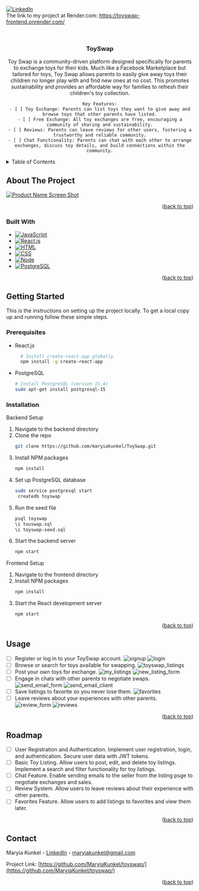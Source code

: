 <a name="readme-top"></a>

<!-- PROJECT SHIELDS -->
<!--
*** I'm using markdown "reference style" links for readability.
*** Reference links are enclosed in brackets [ ] instead of parentheses ( ).
*** See the bottom of this document for the declaration of the reference variables
*** for contributors-url, forks-url, etc. This is an optional, concise syntax you may use.
*** https://www.markdownguide.org/basic-syntax/#reference-style-links
-->

[![LinkedIn][linkedin-shield]][linkedin-url]
<br/>
The link to my project at Render.com: https://toyswap-frontend.onrender.com/

<!-- PROJECT LOGO -->
<br />
<div align="center">
  <!-- <a href="https://github.com/MaryiaKunkel/nourish_pal/">
    <img src="toyswap_listing.jpg" alt="Logo" width="80" height="80">
  </a> -->

<h3 align="center">ToySwap</h3>

  <p align="center">
    Toy Swap is a community-driven platform designed specifically for parents to exchange toys for their kids. Much like a Facebook Marketplace but tailored for toys, Toy Swap allows parents to easily give away toys their children no longer play with and find new ones at no cost. This promotes sustainability and provides an affordable way for families to refresh their children's toy collection.

    Key Features:
    - [ ] Toy Exchange: Parents can list toys they want to give away and browse toys that other parents have listed.
    - [ ] Free Exchange: All toy exchanges are free, encouraging a community of sharing and sustainability.
    - [ ] Reviews: Parents can leave reviews for other users, fostering a trustworthy and reliable community.
    - [ ] Chat Functionality: Parents can chat with each other to arrange exchanges, discuss toy details, and build connections within the community.

</p>

</div>

<!-- TABLE OF CONTENTS -->
<details>
  <summary>Table of Contents</summary>
  <ol>
    <li>
      <a href="#about-the-project">About The Project</a>
      <ul>
        <li><a href="#built-with">Built With</a></li>
      </ul>
    </li>
    <li>
      <a href="#getting-started">Getting Started</a>
      <ul>
        <!-- <li><a href="#prerequisites">Prerequisites</a></li> -->
        <li><a href="#installation">Installation</a></li>
      </ul>
    </li>
    <li>
      <a href="#usage">Usage</a>
    </li>
    <!-- <li>
      <a href="#usage">Testing</a>
        <ul>
          <li><a href="#prerequisites">Prerequisites</a></li>
          <li><a href="#installation">Running tests</a></li>
      </ul>
    </li> -->
    <li><a href="#roadmap">Roadmap</a></li>
    <li><a href="#contact">Contact</a></li>
  </ol>
</details>

<!-- ABOUT THE PROJECT -->

## About The Project

[![Product Name Screen Shot](https://github.com/MaryiaKunkel/toyswap/blob/main/toyswap_listings.png)](https://github.com/MaryiaKunkel/toyswap/blob/main/toyswap_listings.png)

<!-- Here's a blank template to get started: To avoid retyping too much info. Do a search and replace with your text editor for the following: `github_username`, `repo_name`, `twitter_handle`, `linkedin_username`, `email_client`, `email`, `project_title`, `project_description` -->

<p align="right">(<a href="#readme-top">back to top</a>)</p>

### Built With

- [![JavaScript][JavaScript Badge]][JavaScript-url]
- [![React.js][React Badge]][React-url]
- [![HTML][HTML Badge]][HTML-url]
- [![CSS][CSS Badge]][CSS-url]
- [![Node][Node Badge]][Node-url]
- [![PostgreSQL][PostgreSQL Badge]][PostgreSQL-url]

<p align="right">(<a href="#readme-top">back to top</a>)</p>

<!-- GETTING STARTED -->

## Getting Started

This is the instructions on setting up the project locally.
To get a local copy up and running follow these simple steps.

### Prerequisites

- React.js

  ```sh
    # Install create-react-app globally
    npm install -g create-react-app

  ```

- PostgreSQL
  ```sh
  # Install PostgreSQL (version 15.4)
  sudo apt-get install postgresql-15
  ```

### Installation

Backend Setup

1. Navigate to the backend directory
2. Clone the repo
   ```sh
   git clone https://github.com/maryiakunkel/ToySwap.git
   ```
3. Install NPM packages
   ```sh
   npm install
   ```
4. Set up PostgreSQL database
   ```sh
   sudo service postgresql start
    createdb toyswap
   ```
5. Run the seed file
   ```sh
   psql toyswap
   \i touswap.sql
   \i toyswap-seed.sql
   ```
6. Start the backend server
   ```sh
   npm start
   ```

Frontend Setup

1. Navigate to the frontend directory
2. Install NPM packages
   ```sh
   npm install
   ```
3. Start the React development server
   ```sh
   npm start
   ```

<p align="right">(<a href="#readme-top">back to top</a>)</p>

<!-- USAGE EXAMPLES -->

## Usage

- [ ] Register or log in to your ToySwap account. ![signup](https://github.com/MaryiaKunkel/toyswap/blob/main/signup.png) ![login](https://github.com/MaryiaKunkel/toyswap/blob/main/login.png)
- [ ] Browse or search for toys available for swapping. ![toyswap_listings](https://github.com/MaryiaKunkel/toyswap/blob/main/toyswap_listings.png)
- [ ] Post your own toys for exchange. ![my_listings](https://github.com/MaryiaKunkel/toyswap/blob/main/my_listings.png) ![new_listing_form](https://github.com/MaryiaKunkel/toyswap/blob/main/new_listing_form.png)
- [ ] Engage in chats with other parents to negotiate swaps. ![send_email_form](https://github.com/MaryiaKunkel/toyswap/blob/main/send_email_form.png) ![send_email_client](https://github.com/MaryiaKunkel/toyswap/blob/main/send_email_client.png)
- [ ] Save listings to favorite so you never lose them. ![favorites](https://github.com/MaryiaKunkel/toyswap/blob/main/favorites.png)
- [ ] Leave reviews about your experiences with other parents. ![review_form](https://github.com/MaryiaKunkel/toyswap/blob/main/review_form.png) ![reviews](https://github.com/MaryiaKunkel/toyswap/blob/main/reviews.png)

<!-- Use this space to show useful examples of how a project can be used. Additional screenshots, code examples and demos work well in this space. You may also link to more resources. -->

<!-- _For more examples, please refer to the [Documentation](https://example.com)_ -->

<!-- <p align="right">(<a href="#readme-top">back to top</a>)</p> -->

<!-- ### Prerequisites -->

<!-- ```bash
# Install test dependencies (if not already installed)
pip install -r requirements-test.txt
``` -->

<p align="right">(<a href="#readme-top">back to top</a>)</p>
<!-- ROADMAP -->

## Roadmap

- [ ] User Registration and Authentication. Implement user registration, login, and authentication. Secure user data with JWT tokens.
- [ ] Basic Toy Listing. Allow users to post, edit, and delete toy listings. Implement a search and filter functionality for toy listings.
- [ ] Chat Feature. Enable sending emails to the seller from the listing psge to negotiate exchanges and sales.
- [ ] Review System. Allow users to leave reviews about their experience with other parents.
- [ ] Favorites Feature. Allow users to add listings to favorites and view them later.

<!-- See the [open issues](https://github.com/github_username/repo_name/issues) for a full list of proposed features (and known issues). -->

<p align="right">(<a href="#readme-top">back to top</a>)</p>

<!-- CONTRIBUTING -->

<!-- ## Contributing

Contributions are what make the open source community such an amazing place to learn, inspire, and create. Any contributions you make are **greatly appreciated**.

If you have a suggestion that would make this better, please fork the repo and create a pull request. You can also simply open an issue with the tag "enhancement".
Don't forget to give the project a star! Thanks again!

1. Fork the Project
2. Create your Feature Branch (`git checkout -b feature/AmazingFeature`)
3. Commit your Changes (`git commit -m 'Add some AmazingFeature'`)
4. Push to the Branch (`git push origin feature/AmazingFeature`)
5. Open a Pull Request -->

<!-- <p align="right">(<a href="#readme-top">back to top</a>)</p> -->

<!-- LICENSE -->

<!-- ## License

Distributed under the MIT License. See `LICENSE.txt` for more information.

<p align="right">(<a href="#readme-top">back to top</a>)</p> -->

<!-- CONTACT -->

## Contact

Maryia Kunkel - [LinkedIn][linkedin-url] - maryiakunkel@gmail.com

Project Link: [https://github.com/MaryiaKunkel/toyswap/](https://github.com/MaryiaKunkel/toyswap/)

<p align="right">(<a href="#readme-top">back to top</a>)</p>

<!-- ACKNOWLEDGMENTS -->

<!-- ## Acknowledgments

- []()
- []()
- []()

<p align="right">(<a href="#readme-top">back to top</a>)</p> -->

<!-- MARKDOWN LINKS & IMAGES -->

[linkedin-shield]: https://img.shields.io/badge/-LinkedIn-black.svg?style=for-the-badge&logo=linkedin&colorB=555
[linkedin-url]: https://www.linkedin.com/in/maryia-kunkel/
[product-screenshot]: static/logo.jpg
[Bootstrap-url]: https://getbootstrap.com
[Bootstrap Badge]: https://img.shields.io/badge/Bootstrap-563D7C?style=for-the-badge&logo=bootstrap&logoColor=white
[JQuery-url]: https://jquery.com
[JQuery Badge]: https://img.shields.io/badge/jQuery-0769AD?style=for-the-badge&logo=jquery&logoColor=white
[React-url]: https://react.dev/
[React Badge]: https://img.shields.io/badge/-ReactJs-61DAFB?logo=react&logoColor=white&style=for-the-badge
[JavaScript-url]: https://developer.mozilla.org/en-US/docs/Web/JavaScript
[JavaScript Badge]: https://img.shields.io/badge/JavaScript-F7DF1E?style=for-the-badge&logo=javascript&logoColor=black
[HTML-url]: https://developer.mozilla.org/en-US/docs/Web/HTML
[HTML Badge]: https://img.shields.io/badge/HTML5-E34F26?style=for-the-badge&logo=html5&logoColor=white
[CSS-url]: https://developer.mozilla.org/en-US/docs/Web/CSS
[CSS Badge]: https://img.shields.io/badge/CSS3-1572B6?style=for-the-badge&logo=css3&logoColor=white
[Node-url]: https://nodejs.org/en
[Node Badge]: https://img.shields.io/badge/Node.js-43853D?style=for-the-badge&logo=node.js&logoColor=white
[fontawesome-url]: https://fontawesome.com/
[FontAwesome Badge]: https://img.shields.io/badge/FontAwesome-339AF0?style=for-the-badge&logo=font-awesome&logoColor=white
[PostgreSQL-url]: https://www.postgresql.org/
[PostgreSQL Badge]: https://img.shields.io/badge/PostgreSQL-4169E1?style=for-the-badge&logo=postgresql&logoColor=white
[Jinja-url]: https://jinja.palletsprojects.com/en/3.1.x/
[Jinja Badge]: https://img.shields.io/badge/template-Jinja-green
[product-screenshot]: https://github.com/MaryiaKunkel/nourish_pal/blob/nourishpal/home_page.png
[advanced_search_1]: https://github.com/MaryiaKunkel/nourish_pal/blob/nourishpal/static/advanced_search_1.png
[advanced_search_2]: https://github.com/MaryiaKunkel/nourish_pal/blob/nourishpal/static/advanced_search_2.png
[advanced_search_result]: https://github.com/MaryiaKunkel/nourish_pal/blob/nourishpal/static/advanced_search_result.png
[favorites]: https://github.com/MaryiaKunkel/nourish_pal/blob/nourishpal/static/favorites.png
[history]: https://github.com/MaryiaKunkel/nourish_pal/blob/nourishpal/static/history.png
[prifile]: https://github.com/MaryiaKunkel/nourish_pal/blob/nourishpal/static/prifile.png
[profile_edit]: https://github.com/MaryiaKunkel/nourish_pal/blob/nourishpal/static/profile_edit.png
[recipe_page_1]: https://github.com/MaryiaKunkel/nourish_pal/blob/nourishpal/static/recipe_page_1.png
[recipe_page_2]: https://github.com/MaryiaKunkel/nourish_pal/blob/nourishpal/static/recipe_page_2.png

```

```

